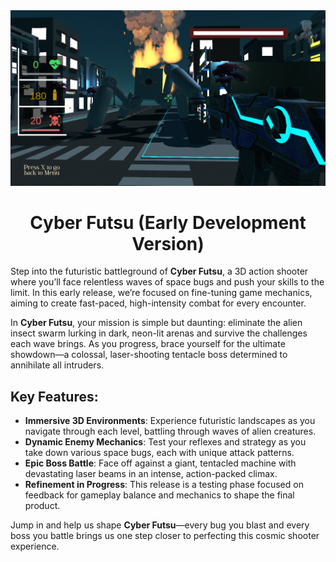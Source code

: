 <div align="center">
    <img src="ss7.png" alt="Cyber Futsu thumbnail" style="max-width: 100%; height: auto;">
</div>

<h1 align="center">Cyber Futsu (Early Development Version)</h1>

<p>Step into the futuristic battleground of <strong>Cyber Futsu</strong>, a 3D action shooter where you’ll face relentless waves of space bugs and push your skills to the limit. In this early release, we’re focused on fine-tuning game mechanics, aiming to create fast-paced, high-intensity combat for every encounter.</p>

<p>In <strong>Cyber Futsu</strong>, your mission is simple but daunting: eliminate the alien insect swarm lurking in dark, neon-lit arenas and survive the challenges each wave brings. As you progress, brace yourself for the ultimate showdown—a colossal, laser-shooting tentacle boss determined to annihilate all intruders.</p>

<h2>Key Features:</h2>
<ul>
    <li><strong>Immersive 3D Environments</strong>: Experience futuristic landscapes as you navigate through each level, battling through waves of alien creatures.</li>
    <li><strong>Dynamic Enemy Mechanics</strong>: Test your reflexes and strategy as you take down various space bugs, each with unique attack patterns.</li>
    <li><strong>Epic Boss Battle</strong>: Face off against a giant, tentacled machine with devastating laser beams in an intense, action-packed climax.</li>
    <li><strong>Refinement in Progress</strong>: This release is a testing phase focused on feedback for gameplay balance and mechanics to shape the final product.</li>
</ul>

<p>Jump in and help us shape <strong>Cyber Futsu</strong>—every bug you blast and every boss you battle brings us one step closer to perfecting this cosmic shooter experience.</p>
